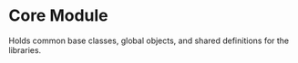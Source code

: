 # Core Module

Holds common base classes, global objects, and shared definitions for the libraries.
